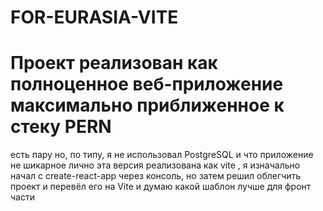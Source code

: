 # FOR-EURASIA-VITE

# Проект реализован как полноценное веб-приложение максимально приближенное к стеку PERN
есть пару но, по типу, я не использовал PostgreSQL и что приложение не шикарное 
лично эта версия реализована как vite , я изначально начал с create-react-app через консоль, но затем решил облегчить проект и перевёл его на Vite и думаю какой шаблон лучше для фронт части
